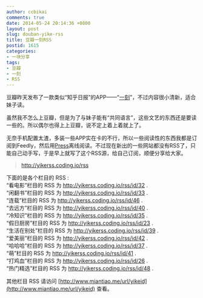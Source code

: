 ```yaml
---
author: ccbikai
comments: true
date: 2014-05-24 20:14:36 +0800
layout: post
slug: douban-yike-rss
title: 豆瓣一刻RSS
postid: 1615
categories:
- 一块分享
tags:
- 豆瓣
- 一刻
- RSS
---
```

豆瓣昨天发布了一款类似“知乎日报”的APP——“[一刻](http://www.miantiao.me/url/1t5LkuV)”，不过内容很小清新，适合妹子读。

<!-- more -->
虽然我不怎么上豆瓣，但是为了与妹子能有“共同语言”，这些文艺的东西还是要读一些的。所以偶尔也得上上豆瓣，说不定上着上着就上了。

无奈手机配置太渣，多装一些APP实在卡的不行，所以一些阅读性的东西我都是订阅到Feedly，然后用[Press](http://www.miantiao.me/url/1micwFY)离线阅读。不过现在新出的一些网站都没有RSS了，只能自己动手写，于是早上就写了这个RSS源，给自己订阅，顺便分享给大家。
> http://yikerss.coding.io/rss

下面的是各个栏目的 RSS :  
“看电影”栏目的 RSS 为 http://yikerss.coding.io/rss/id/32 .   
“闲翻书”栏目的 RSS 为 http://yikerss.coding.io/rss/id/33 .   
“连载”栏目的 RSS 为 http://yikerss.coding.io/rss/id/46 .   
“去远方”栏目的 RSS 为 http://yikerss.coding.io/rss/id/40 .   
“冷知识”栏目的 RSS 为 http://yikerss.coding.io/rss/id/35 .   
“假日厨房”栏目的 RSS 为 http://yikerss.coding.io/rss/id/23 .   
“生活在别处”栏目的 RSS 为 http://yikerss.coding.io/rss/id/39 .   
“爱美丽”栏目的 RSS 为 http://yikerss.coding.io/rss/id/42 .   
“哈哈哈”栏目的 RSS 为 http://yikerss.coding.io/rss/id/37 .   
“萌”栏目的 RSS 为 http://yikerss.coding.io/rss/id/41 .   
“打鸡血”栏目的 RSS 为 http://yikerss.coding.io/rss/id/26 .   
“热门精选”栏目的 RSS 为 http://yikerss.coding.io/rss/id/48 .

其他栏目 RSS 请访问 [http://www.miantiao.me/url/yikeid](http://www.miantiao.me/url/yikeid)  查看。

